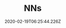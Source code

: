 ---
title: NNs
tags: [ AI ]
date: 2020-02-19T06:25:44.226Z
path: project/nns
slug: nns
cover: ./nns.png
excerpt: The NLP and CV exercises by different ANNs (CNN, RNN, GAN, .etc).
---